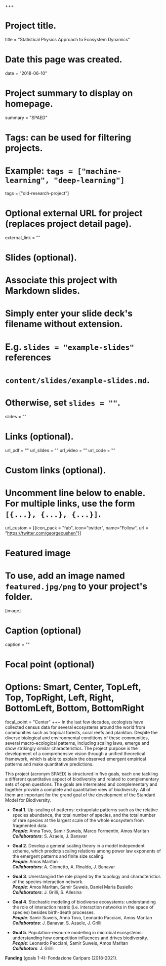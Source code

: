 +++
# Project title.
title = "Statistical Physics Approach to Ecosystem Dynamics"

# Date this page was created.
date = "2018-06-10"

# Project summary to display on homepage.
summary = "SPAED"

# Tags: can be used for filtering projects.
# Example: `tags = ["machine-learning", "deep-learning"]`
tags = ["old-research-project"]

# Optional external URL for project (replaces project detail page).
external_link = ""

# Slides (optional).
#   Associate this project with Markdown slides.
#   Simply enter your slide deck's filename without extension.
#   E.g. `slides = "example-slides"` references
#   `content/slides/example-slides.md`.
#   Otherwise, set `slides = ""`.
slides = ""

# Links (optional).
url_pdf = ""
url_slides = ""
url_video = ""
url_code = ""

# Custom links (optional).
#   Uncomment line below to enable. For multiple links, use the form `[{...}, {...}, {...}]`.
url_custom = [{icon_pack = "fab", icon="twitter", name="Follow", url = "https://twitter.com/georgecushen"}]

# Featured image
# To use, add an image named `featured.jpg/png` to your project's folder.
[image]
  # Caption (optional)
  caption = ""

  # Focal point (optional)
  # Options: Smart, Center, TopLeft, Top, TopRight, Left, Right, BottomLeft, Bottom, BottomRight
  focal_point = "Center"
+++
In the last few decades, ecologists have collected census data for several ecosystems around the world from communities such as tropical forests, coral reefs and plankton. Despite the diverse biological and environmental conditions of these communities, several macro-ecological patterns, including scaling laws, emerge and show strikingly similar characteristics.  The project purpose is the development of a comprehensive vision through a unified theoretical framework, which is able to explain the observed emergent empirical patterns and make quantitative predictions.

This project (acronym SPAED) is structured in five goals, each one tackling a different quantitative aspect of biodiversity and related to complementary sets of open questions. The goals are interrelated and complementary and together provide a complete and quantitative view of biodiversity. All of them are important for the grand goal of the development of the Standard Model for Biodiversity.

* **Goal 1**. Up-scaling of patterns: extrapolate patterns such as the relative species abundance, the total number of species, and the total number of rare species at the largest scale of the whole ecosystem from fragmented data.<br>
***People***: Anna Tovo, Samir Suweis, Marco Formentin, Amos Maritan<br>
***Collaborators***: S. Azaele, J. Banavar

* **Goal 2**. Develop a general scaling theory in a model independent scheme, which predicts scaling relations among power law exponents of the emergent patterns and finite size scaling.<br>
***People***: Amos Maritan<br>
***Collaborators***: A. Giometto, A. Rinaldo, J. Banavar

* **Goal 3**. Unerstangind the role played by the topology and characteristics of the species interaction network.<br>
***People***: Amos Maritan, Samir Suweis, Daniel Maria Busiello<br>
***Collaborators***: J. Grilli, S. Allesina

* **Goal 4**. Stochastic modeling of biodiverse ecosystems: understanding the role of interaction matrix (i.e. interaction networks in the space of species) besides birth-death processes.<br>
***People***: Samir Suweis, Anna Tovo, Leonardo Pacciani, Amos Maritan<br>
***Collaboratos***: J. Banavar, S. Azaele, J. Grilli

* **Goal 5**. Population-resource modelling in microbial ecosystems: understanding how competition influences and drives biodiversity.<br>
***People***: Leonardo Pacciani, Samir Suweis, Amos Maritan<br>
***Collabotors***: J. Grilli

**Funding** (goals 1-4): Fondazione Cariparo (2018-2021).
